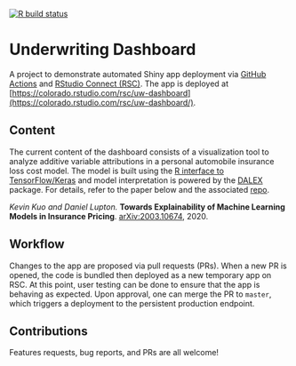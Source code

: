 <!-- badges: start -->
[![R build status](https://github.com/kasaai/uwdashboard/workflows/Deploy/badge.svg)](https://github.com/kasaai/uwdashboard/actions)
<!-- badges: end -->

# Underwriting Dashboard

A project to demonstrate automated Shiny app deployment via [GitHub Actions](https://github.com/features/actions)
and [RStudio Connect (RSC)](https://rstudio.com/products/connect/). The app is deployed at [https://colorado.rstudio.com/rsc/uw-dashboard](https://colorado.rstudio.com/rsc/uw-dashboard/).

## Content

The current content of the dashboard consists of a visualization tool to analyze
additive variable attributions in a personal automobile insurance loss cost model.
The model is built using the [R interface to TensorFlow/Keras](https://tensorflow.rstudio.com/)
and model interpretation is powered by the [DALEX](https://github.com/ModelOriented/DALEX)
package. For details, refer to the paper below and the associated [repo](https://github.com/kasaai/explain-ml-pricing).

*Kevin Kuo and Daniel Lupton.* **Towards Explainability of Machine Learning Models in Insurance Pricing**. [arXiv:2003.10674](https://arxiv.org/abs/2003.10674), 2020.

## Workflow

Changes to the app are proposed via pull requests (PRs). When a new PR is opened,
the code is bundled then deployed as a new temporary app on RSC. At this point,
user testing can be done to ensure that the app is behaving as expected. Upon approval,
one can merge the PR to `master`, which triggers a deployment to the persistent
production endpoint.

## Contributions

Features requests, bug reports, and PRs are all welcome!

